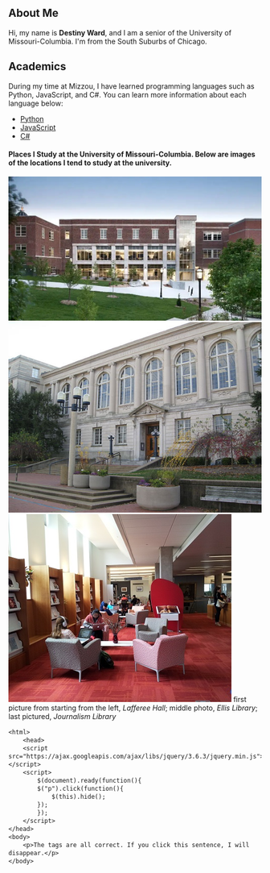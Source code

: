 ## About Me
Hi, my name is **Destiny Ward**, and I am a senior of the University of Missouri-Columbia. I'm from the South Suburbs of Chicago. 

## Academics
During my time at Mizzou, I have learned programming languages such as Python, JavaScript, and C#. You can learn more information about each language below:
- [Python](https://www.w3schools.com/python/)
- [JavaScript](https://www.w3schools.com/js/)
- [C#](https://www.w3schools.com/cs/index.php)

#### Places I Study at the University of Missouri-Columbia. Below are images of the locations I tend to study at the university.
![Lafferee Hall](/images/Lafferre-Hall.webp)
![Ellis Library](/images/Ellis_Library.jpeg)
![Journalism Library](/images/Journalism-Library.jpeg)
first picture from starting from the left, *Lafferee Hall*; middle photo, *Ellis Library*; last pictured, *Journalism Library*

<!DOCTYPE html>
    <html>
        <head>
        <script src="https://ajax.googleapis.com/ajax/libs/jquery/3.6.3/jquery.min.js"></script>
        <script>
            $(document).ready(function(){
            $("p").click(function(){
                $(this).hide();
            });
            });
        </script>
    </head>
    <body>
        <p>The tags are all correct. If you click this sentence, I will disappear.</p>
    </body>
</html>